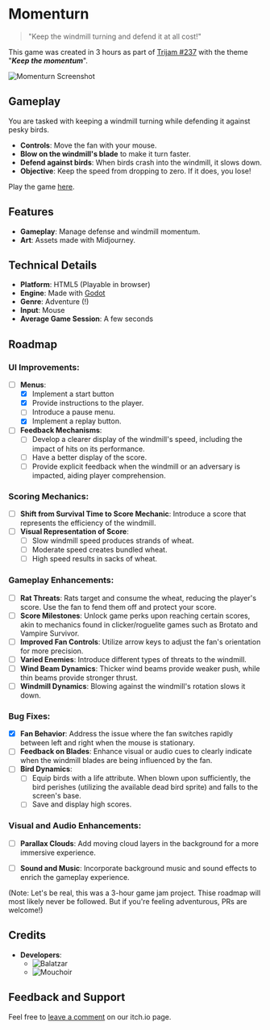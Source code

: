 # Momenturn

> "Keep the windmill turning and defend it at all cost!"

This game was created in 3 hours as part of [Trijam #237](https://itch.io/jam/trijam-237/rate/2265262) with the theme "***Keep the momentum***".

![Momenturn Screenshot](https://img.itch.zone/aW1hZ2UvMjI2NTI2Mi8xMzQyNjg0OC5wbmc=/original/r2ijW0.png)

## Gameplay

You are tasked with keeping a windmill turning while defending it against pesky birds.

- **Controls**: Move the fan with your mouse.
- **Blow on the windmill's blade** to make it turn faster.
- **Defend against birds**: When birds crash into the windmill, it slows down.
- **Objective**: Keep the speed from dropping to zero. If it does, you lose!

Play the game [here](https://blatalzar.itch.io/momenturn).

## Features

- **Gameplay**: Manage defense and windmill momentum.
- **Art**: Assets made with Midjourney.

## Technical Details

- **Platform**: HTML5 (Playable in browser)
- **Engine**: Made with [Godot](https://godotengine.org/)
- **Genre**: Adventure (!)
- **Input**: Mouse
- **Average Game Session**: A few seconds

## Roadmap

### UI Improvements:
- [ ] **Menus**:
  - [x] Implement a start button
  - [x] Provide instructions to the player.
  - [ ] Introduce a pause menu.
  - [x] Implement a replay button.
- [ ] **Feedback Mechanisms**:
  - [ ] Develop a clearer display of the windmill's speed, including the impact of hits on its performance.
  - [ ] Have a better display of the score.
  - [ ] Provide explicit feedback when the windmill or an adversary is impacted, aiding player comprehension.

### Scoring Mechanics:
- [ ] **Shift from Survival Time to Score Mechanic**: Introduce a score that represents the efficiency of the windmill.
- [ ] **Visual Representation of Score**:
  - [ ] Slow windmill speed produces strands of wheat.
  - [ ] Moderate speed creates bundled wheat.
  - [ ] High speed results in sacks of wheat.
  
### Gameplay Enhancements:
- [ ] **Rat Threats**: Rats target and consume the wheat, reducing the player's score. Use the fan to fend them off and protect your score.
- [ ] **Score Milestones**: Unlock game perks upon reaching certain scores, akin to mechanics found in clicker/roguelite games such as Brotato and Vampire Survivor.
- [ ] **Improved Fan Controls**: Utilize arrow keys to adjust the fan's orientation for more precision.
- [ ] **Varied Enemies**: Introduce different types of threats to the windmill.
- [ ] **Wind Beam Dynamics**: Thicker wind beams provide weaker push, while thin beams provide stronger thrust.
- [ ] **Windmill Dynamics**: Blowing against the windmill's rotation slows it down.
  
### Bug Fixes:
- [x] **Fan Behavior**: Address the issue where the fan switches rapidly between left and right when the mouse is stationary.
- [ ] **Feedback on Blades**: Enhance visual or audio cues to clearly indicate when the windmill blades are being influenced by the fan.
- [ ] **Bird Dynamics**:
  - [ ] Equip birds with a life attribute. When blown upon sufficiently, the bird perishes (utilizing the available dead bird sprite) and falls to the screen's base.
  - [ ] Save and display high scores.
  
### Visual and Audio Enhancements:
- [ ] **Parallax Clouds**: Add moving cloud layers in the background for a more immersive experience.
- [ ] **Sound and Music**: Incorporate background music and sound effects to enrich the gameplay experience.
  

(Note: Let's be real, this was a 3-hour game jam project. Thise roadmap will most likely never be followed. But if you're feeling adventurous, PRs are welcome!)


## Credits

- **Developers**: 
  - ![Balatzar](https://github.com/Balatzar)
  - ![Mouchoir](https://github.com/Mouchoir)


## Feedback and Support

Feel free to [leave a comment](https://blatalzar.itch.io/momenturn) on our itch.io page. 

